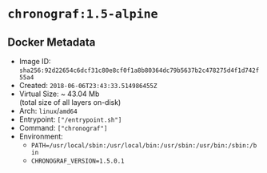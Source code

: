 # `chronograf:1.5-alpine`

## Docker Metadata

- Image ID: `sha256:92d22654c6dcf31c80e8cf0f1a8b80364dc79b5637b2c478275d4f1d742f55a4`
- Created: `2018-06-06T23:43:33.514986455Z`
- Virtual Size: ~ 43.04 Mb  
  (total size of all layers on-disk)
- Arch: `linux`/`amd64`
- Entrypoint: `["/entrypoint.sh"]`
- Command: `["chronograf"]`
- Environment:
  - `PATH=/usr/local/sbin:/usr/local/bin:/usr/sbin:/usr/bin:/sbin:/bin`
  - `CHRONOGRAF_VERSION=1.5.0.1`
